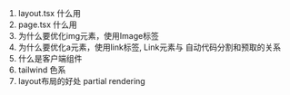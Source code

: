 1. layout.tsx 什么用
2. page.tsx 什么用
3. 为什么要优化img元素，使用Image标签
4. 为什么要优化a元素，使用link标签, Link元素与 自动代码分割和预取的关系
5. 什么是客户端组件
6. tailwind 色系
7. layout布局的好处 partial rendering
